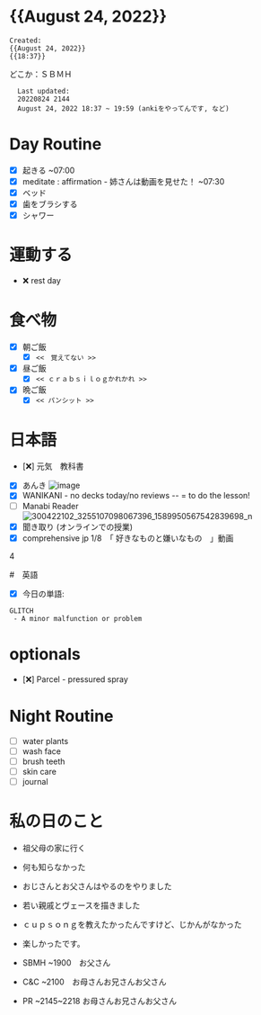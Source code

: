 # {{August 24, 2022}}
	Created: 
	{{August 24, 2022}} 
	{{18:37}}
どこか：ＳＢＭＨ

      Last updated: 
      20220824 2144 
      August 24, 2022 18:37 ~ 19:59 (ankiをやってんです, など)
      
      
# Day Routine

- [x] 起きる ~07:00
- [x] meditate : affirmation - 姉さんは動画を見せた！ ~07:30
- [x] ベッド
- [x] 歯をブラシする
- [x] シャワー

# 運動する

- ❌ rest day

# 食べ物

- [x] 朝ご飯
	- [x] ```<<　覚えてない >>```

- [x] 昼ご飯
	- [x] ```<< ｃｒａｂｓｉｌｏｇかれかれ >>```
	
- [x] 晩ご飯
	- [x] ```<< パンシット >>```

# 日本語

- [❌] 元気　教科書
- [x] あんき ![image](https://user-images.githubusercontent.com/111704606/186412612-719a3df0-f410-4868-900c-2004cd221472.png)
- [x] WANIKANI - no decks today/no reviews -- = to do the lesson!
- [ ] Manabi Reader![300422102_3255107098067396_1589950567542839698_n](https://user-images.githubusercontent.com/111704606/186413676-8d3d36e6-4359-4a4e-a98d-dc704ce45347.jpg)
- [x] 聞き取り (オンラインでの授業)
- [x] comprehensive jp 1/8　「 好きなものと嫌いなもの　」動画

4  

#　英語
- [x] 今日の単語:

 ``` 
 GLITCH
  - A minor malfunction or problem
```


# optionals
- [❌] Parcel - pressured spray
 
	 

# Night Routine
- [ ] water plants 
- [ ] wash face
- [ ] brush teeth
- [ ] skin care
- [ ] journal

# 私の日のこと

- 祖父母の家に行く
- 何も知らなかった
- おじさんとお父さんはやるのをやりました
- 若い親戚とヴェースを描きました
- ｃｕｐｓｏｎｇを教えたかったんですけど、じかんがなかった
- 楽しかったです。


- SBMH ~1900　お父さん
- C&C ~2100　お母さんお兄さんお父さん
- PR ~2145~2218 お母さんお兄さんお父さん
